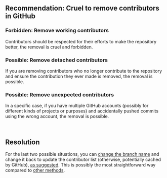 ## Recommendation: Cruel to remove contributors in GitHub

### Forbidden: Remove working contributors

Contributors should be respected for their efforts to make the repository better, the removal is cruel and forbidden.

### Possible: Remove detached contributors

If you are removing contributors who no longer contribute to the repository and ensure the contribution they ever made is removed, the removal is possible.

### Possible: Remove unexpected contributors

In a specific case, if you have multiple GitHub accounts (possibly for different kinds of projects or purposes) and accidentally pushed commits using the wrong account, the removal is possible.

<br>

## Resolution

For the last two possible situations, you can [change the branch name](/Resolution/How-to-rename-a-branch-in-GitHub.md) and change it back to update the contributor list (otherwise, potentially cached by GitHub), [as suggested](https://stackoverflow.com/a/69294044). This is possibly the most straightforward way compared to [other methods](https://github.com/orgs/community/discussions/49813).


